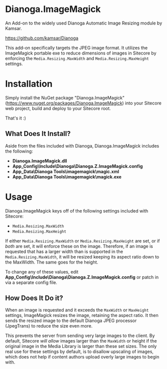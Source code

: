 # Dianoga.ImageMagick

An Add-on to the widely used Dianoga Automatic Image Resizing module by Kamsar. 

https://github.com/kamsar/Dianoga

This add-on specifically targets the JPEG image format.  It utilizes the ImageMagick portable exe to reduce dimensions of images in Sitecore by enforcing the `Media.Resizing.MaxWidth` and `Media.Resizing.MaxHeight` settings.

# Installation

Simply install the NuGet package "Dianoga.ImageMagick" (https://www.nuget.org/packages/Dianoga.ImageMagick) into your Sitecore web project, build and deploy to your Sitecore root.

That's it :)

## What Does It Install?

Aside from the files included with Dianoga, Dianoga.ImageMagick includes the following:

* **Dianoga.ImageMagick.dll**
* **App_Config\Include\Dianoga\Dianoga.Z.ImageMagick.config**
* **App_Data\Dianoga Tools\imagemagick\magic.xml**
* **App_Data\Dianoga Tools\imagemagick\magick.exe**

# Usage

Dianoga.ImageMagick keys off of the following settings included with Sitecore:

* `Media.Resizing.MaxWidth`
* `Media.Resizing.MaxHeight`

If either `Media.Resizing.MaxWidth` or `Media.Resizing.MaxHeight` are set, or if *both* are set, it will enforce these on the image. Therefore, if an image is requested that has a larger width than is supported in the `Media.Resizing.MaxWidth`, it will be resized keeping its aspect ratio down to the MaxWidth.  The same goes for the height.

To change any of these values, edit **App_Config\Include\Dianoga\Dianoga.Z.ImageMagick.config** or patch in via a separate config file.

## How Does It Do it?

When an image is requested and it exceeds the `MaxWidth` or `MaxHeight` settings, ImageMagick resizes the image, retaining the aspect ratio. It then sends the resized image to the default Dianoga JPEG processor (JpegTrans) to reduce the size even more.

This prevents the server from sending very large images to the client. By default, Sitecore *will allow* images larger than the `MaxWidth` or height if the original image in the Media Library is larger than these set sizes. The only real use for these settings by default, is to disallow upscaling of images, which does not help if content authors upload overly large images to begin with.